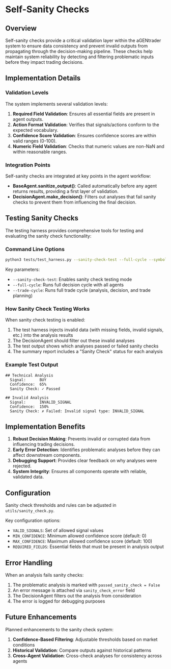 # Self-Sanity Checks

## Overview

Self-sanity checks provide a critical validation layer within the aGENtrader system to ensure data consistency and prevent invalid outputs from propagating through the decision-making pipeline. These checks help maintain system reliability by detecting and filtering problematic inputs before they impact trading decisions.

## Implementation Details

### Validation Levels

The system implements several validation levels:

1. **Required Field Validation**: Ensures all essential fields are present in agent outputs.
2. **Action Format Validation**: Verifies that signals/actions conform to the expected vocabulary.
3. **Confidence Score Validation**: Ensures confidence scores are within valid ranges (0-100).
4. **Numeric Field Validation**: Checks that numeric values are non-NaN and within reasonable ranges.

### Integration Points

Self-sanity checks are integrated at key points in the agent workflow:

- **BaseAgent.sanitize_output()**: Called automatically before any agent returns results, providing a first layer of validation.
- **DecisionAgent.make_decision()**: Filters out analyses that fail sanity checks to prevent them from influencing the final decision.

## Testing Sanity Checks

The testing harness provides comprehensive tools for testing and evaluating the sanity check functionality:

### Command Line Options

```bash
python3 tests/test_harness.py --sanity-check-test --full-cycle --symbol BTC/USDT --interval 1h
```

Key parameters:
- `--sanity-check-test`: Enables sanity check testing mode
- `--full-cycle`: Runs full decision cycle with all agents
- `--trade-cycle`: Runs full trade cycle (analysis, decision, and trade planning)

### How Sanity Check Testing Works

When sanity check testing is enabled:

1. The test harness injects invalid data (with missing fields, invalid signals, etc.) into the analysis results
2. The DecisionAgent should filter out these invalid analyses
3. The test output shows which analyses passed or failed sanity checks
4. The summary report includes a "Sanity Check" status for each analysis

### Example Test Output

```
## Technical Analysis
  Signal:      BUY
  Confidence:  65%
  Sanity Check: ✓ Passed

## Invalid Analysis
  Signal:      INVALID_SIGNAL
  Confidence:  150%
  Sanity Check: ✗ Failed: Invalid signal type: INVALID_SIGNAL
```

## Implementation Benefits

1. **Robust Decision Making**: Prevents invalid or corrupted data from influencing trading decisions.
2. **Early Error Detection**: Identifies problematic analyses before they can affect downstream components.
3. **Debugging Support**: Provides clear feedback on why analyses were rejected.
4. **System Integrity**: Ensures all components operate with reliable, validated data.

## Configuration

Sanity check thresholds and rules can be adjusted in `utils/sanity_check.py`.

Key configuration options:
- `VALID_SIGNALS`: Set of allowed signal values
- `MIN_CONFIDENCE`: Minimum allowed confidence score (default: 0)
- `MAX_CONFIDENCE`: Maximum allowed confidence score (default: 100)
- `REQUIRED_FIELDS`: Essential fields that must be present in analysis output

## Error Handling

When an analysis fails sanity checks:
1. The problematic analysis is marked with `passed_sanity_check = False`
2. An error message is attached via `sanity_check_error` field
3. The DecisionAgent filters out the analysis from consideration
4. The error is logged for debugging purposes

## Future Enhancements

Planned enhancements to the sanity check system:
1. **Confidence-Based Filtering**: Adjustable thresholds based on market conditions
2. **Historical Validation**: Compare outputs against historical patterns
3. **Cross-Agent Validation**: Cross-check analyses for consistency across agents